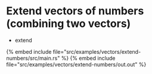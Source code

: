 # Extend vectors of numbers (combining two vectors)

* extend

{% embed include file="src/examples/vectors/extend-numbers/src/main.rs" %}
{% embed include file="src/examples/vectors/extend-numbers/out.out" %}


